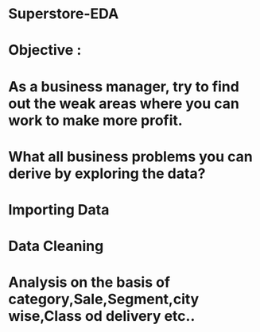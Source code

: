 # Superstore-EDA
# Objective :
# As a business manager, try to find out the weak areas where you can work to make more profit.
# What all business problems you can derive by exploring the data? 
# Importing Data
# Data Cleaning 
# Analysis on the basis of category,Sale,Segment,city wise,Class od delivery etc..
